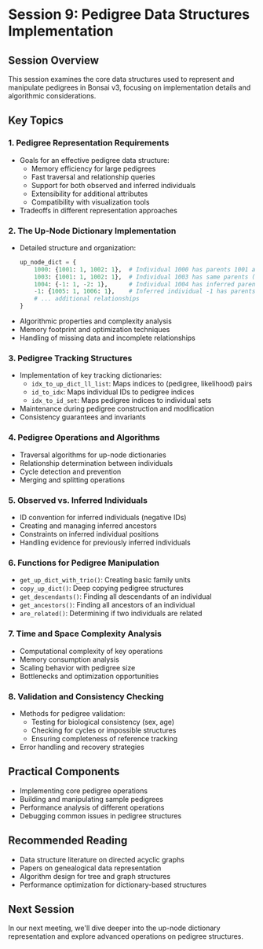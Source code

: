 # Session 9: Pedigree Data Structures Implementation

## Session Overview
This session examines the core data structures used to represent and manipulate pedigrees in Bonsai v3, focusing on implementation details and algorithmic considerations.

## Key Topics

### 1. Pedigree Representation Requirements
- Goals for an effective pedigree data structure:
  - Memory efficiency for large pedigrees
  - Fast traversal and relationship queries
  - Support for both observed and inferred individuals
  - Extensibility for additional attributes
  - Compatibility with visualization tools
- Tradeoffs in different representation approaches

### 2. The Up-Node Dictionary Implementation
- Detailed structure and organization:
  ```python
  up_node_dict = {
      1000: {1001: 1, 1002: 1},  # Individual 1000 has parents 1001 and 1002
      1003: {1001: 1, 1002: 1},  # Individual 1003 has same parents (siblings)
      1004: {-1: 1, -2: 1},      # Individual 1004 has inferred parents
      -1: {1005: 1, 1006: 1},    # Inferred individual -1 has parents 1005, 1006
      # ... additional relationships
  }
  ```
- Algorithmic properties and complexity analysis
- Memory footprint and optimization techniques
- Handling of missing data and incomplete relationships

### 3. Pedigree Tracking Structures
- Implementation of key tracking dictionaries:
  - `idx_to_up_dict_ll_list`: Maps indices to (pedigree, likelihood) pairs
  - `id_to_idx`: Maps individual IDs to pedigree indices
  - `idx_to_id_set`: Maps pedigree indices to individual sets
- Maintenance during pedigree construction and modification
- Consistency guarantees and invariants

### 4. Pedigree Operations and Algorithms
- Traversal algorithms for up-node dictionaries
- Relationship determination between individuals
- Cycle detection and prevention
- Merging and splitting operations

### 5. Observed vs. Inferred Individuals
- ID convention for inferred individuals (negative IDs)
- Creating and managing inferred ancestors
- Constraints on inferred individual positions
- Handling evidence for previously inferred individuals

### 6. Functions for Pedigree Manipulation
- `get_up_dict_with_trio()`: Creating basic family units
- `copy_up_dict()`: Deep copying pedigree structures
- `get_descendants()`: Finding all descendants of an individual
- `get_ancestors()`: Finding all ancestors of an individual
- `are_related()`: Determining if two individuals are related

### 7. Time and Space Complexity Analysis
- Computational complexity of key operations
- Memory consumption analysis
- Scaling behavior with pedigree size
- Bottlenecks and optimization opportunities

### 8. Validation and Consistency Checking
- Methods for pedigree validation:
  - Testing for biological consistency (sex, age)
  - Checking for cycles or impossible structures
  - Ensuring completeness of reference tracking
- Error handling and recovery strategies

## Practical Components
- Implementing core pedigree operations
- Building and manipulating sample pedigrees
- Performance analysis of different operations
- Debugging common issues in pedigree structures

## Recommended Reading
- Data structure literature on directed acyclic graphs
- Papers on genealogical data representation
- Algorithm design for tree and graph structures
- Performance optimization for dictionary-based structures

## Next Session
In our next meeting, we'll dive deeper into the up-node dictionary representation and explore advanced operations on pedigree structures.